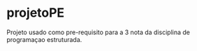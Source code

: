 # projetoPE
Projeto usado como pre-requisito para a 3 nota da disciplina de programaçao estruturada.
